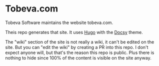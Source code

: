 # Tobeva.com

Tobeva Software maintains the website tobeva.com.

Theis repo generates that site. It uses [Hugo](https://gohugo.io/) with the [Docsy](https://github.com/google/docsy) theme.

The "wiki" section of the site is not really a wiki, it can't be edited on the site. But you can "edit the wiki" by creating a PR into this repo. I don't expect anyone will, but that's the reason this repo is public. Plus there is nothing to hide since 100% of the content is visible on the site anyway.
